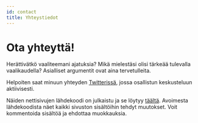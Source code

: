 ```yaml
---
id: contact
title: Yhteystiedot
---
```


# Ota yhteyttä!

Herättivätkö vaaliteemani ajatuksia? Mikä mielestäsi olisi tärkeää tulevalla vaalikaudella? Asialliset argumentit ovat aina tervetulleita.

Helpoiten saat minuun yhteyden [Twitterissä](https://twitter.com/JuhaItkonen), jossa osallistun keskusteluun aktiivisesti.

Näiden nettisivujen lähdekoodi on julkaistu ja se löytyy [täältä](https://github.com/itkonen/kansanedustajaksi). Avoimesta lähdekoodista näet kaikki sivuston sisältöihin tehdyt muutokset. Voit kommentoida sisältöä ja ehdottaa muokkauksia.

